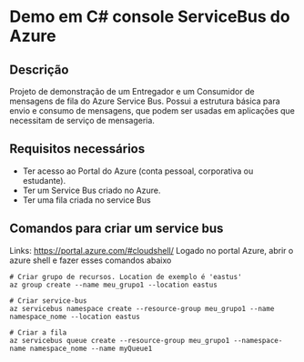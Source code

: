 # Demo em C# console ServiceBus do Azure 

## Descrição
Projeto de demonstração de um Entregador e um Consumidor de mensagens de fila do Azure Service Bus.
Possui a estrutura básica para envio e consumo de mensagens, que podem ser usadas em aplicações
que necessitam de serviço de mensageria.

## Requisitos necessários
* Ter acesso ao Portal do Azure (conta pessoal, corporativa ou estudante).
* Ter um Service Bus criado no Azure.
* Ter uma fila criada no service Bus

## Comandos para criar um service bus
Links: https://portal.azure.com/#cloudshell/
Logado no portal Azure, abrir o azure shell e fazer esses comandos abaixo
~~~ 
# Criar grupo de recursos. Location de exemplo é 'eastus'
az group create --name meu_grupo1 --location eastus

# Criar service-bus
az servicebus namespace create --resource-group meu_grupo1 --name namespace_nome --location eastus

# Criar a fila
az servicebus queue create --resource-group meu_grupo1 --namespace-name namespace_nome --name myQueue1

~~~

